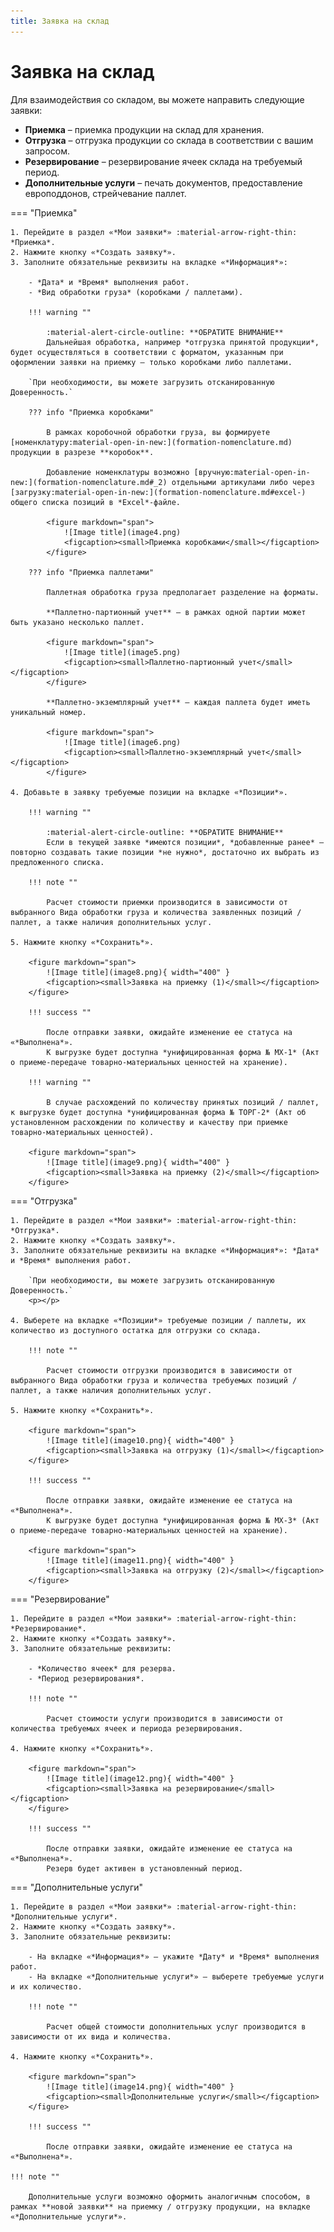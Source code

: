 ```yaml
---
title: Заявка на склад
---
```


<!-- Yandex.Metrika counter -->
<script type="text/javascript">
    (function(m,e,t,r,i,k,a){
        m[i]=m[i]||function(){(m[i].a=m[i].a||[]).push(arguments)};
        m[i].l=1*new Date();
        for (var j = 0; j < document.scripts.length; j++) {if (document.scripts[j].src === r) { return; }}
        k=e.createElement(t),a=e.getElementsByTagName[t](0),k.async=1,k.src=r,a.parentNode.insertBefore(k,a)
    })(window, document,'script','https://mc.yandex.ru/metrika/tag.js', 'ym');

    ym(103210143, 'init', {webvisor:true, clickmap:true, accurateTrackBounce:true, trackLinks:true});
</script>
<noscript><div><img src="https://mc.yandex.ru/watch/103210143" style="position:absolute; left:-9999px;" alt="" /></div></noscript>
<!-- /Yandex.Metrika counter -->

# Заявка на склад

Для взаимодействия со складом, вы можете направить следующие заявки:

- **Приемка** – приемка продукции на склад для хранения.
- **Отгрузка** – отгрузка продукции со склада в соответствии с вашим запросом.
- **Резервирование** – резервирование ячеек склада на требуемый период.
- **Дополнительные услуги** – печать документов, предоставление европоддонов, стрейчевание паллет.

=== "Приемка"

    1. Перейдите в раздел «*Мои заявки*» :material-arrow-right-thin: *Приемка*.
    2. Нажмите кнопку «*Создать заявку*».
    3. Заполните обязательные реквизиты на вкладке «*Информация*»:
    
        - *Дата* и *Время* выполнения работ.
        - *Вид обработки груза* (коробками / паллетами).
        
        !!! warning ""

            :material-alert-circle-outline: **ОБРАТИТЕ ВНИМАНИЕ**  
            Дальнейшая обработка, например *отгрузка принятой продукции*, будет осуществляться в соответствии с форматом, указанным при оформлении заявки на приемку – только коробками либо паллетами.

        `При необходимости, вы можете загрузить отсканированную Доверенность.`
        
        ??? info "Приемка коробками"
            
            В рамках коробочной обработки груза, вы формируете [номенклатуру:material-open-in-new:](formation-nomenclature.md) продукции в разрезе **коробок**.  

            Добавление номенклатуры возможно [вручную:material-open-in-new:](formation-nomenclature.md#_2) отдельными артикулами либо через [загрузку:material-open-in-new:](formation-nomenclature.md#excel-) общего списка позиций в *Excel*-файле.

            <figure markdown="span">
                ![Image title](image4.png)
                <figcaption><small>Приемка коробками</small></figcaption>
            </figure>

        ??? info "Приемка паллетами"
            
            Паллетная обработка груза предполагает разделение на форматы.

            **Паллетно-партионный учет** – в рамках одной партии может быть указано несколько паллет.

            <figure markdown="span">
                ![Image title](image5.png)
                <figcaption><small>Паллетно-партионный учет</small></figcaption>
            </figure>

            **Паллетно-экземплярный учет** – каждая паллета будет иметь уникальный номер.

            <figure markdown="span">
                ![Image title](image6.png)
                <figcaption><small>Паллетно-экземплярный учет</small></figcaption>
            </figure>
        
    4. Добавьте в заявку требуемые позиции на вкладке «*Позиции*».  
    
        !!! warning ""

            :material-alert-circle-outline: **ОБРАТИТЕ ВНИМАНИЕ**  
            Если в текущей заявке *имеются позиции*, *добавленные ранее* – повторно создавать такие позиции *не нужно*, достаточно их выбрать из предложенного списка.
        
        !!! note ""

            Расчет стоимости приемки производится в зависимости от выбранного Вида обработки груза и количества заявленных позиций / паллет, а также наличия дополнительных услуг.

    5. Нажмите кнопку «*Сохранить*».

        <figure markdown="span">
            ![Image title](image8.png){ width="400" }
            <figcaption><small>Заявка на приемку (1)</small></figcaption>
        </figure>

        !!! success ""
        
            После отправки заявки, ожидайте изменение ее статуса на «*Выполнена*».  
            К выгрузке будет доступна *унифицированная форма № МХ-1* (Акт о приеме-передаче товарно-материальных ценностей на хранение).

        !!! warning ""
        
            В случае расхождений по количеству принятых позиций / паллет, к выгрузке будет доступна *унифицированная форма № ТОРГ-2* (Акт об установленном расхождении по количеству и качеству при приемке товарно-материальных ценностей).
        
        <figure markdown="span">
            ![Image title](image9.png){ width="400" }
            <figcaption><small>Заявка на приемку (2)</small></figcaption>
        </figure>

=== "Отгрузка"

    1. Перейдите в раздел «*Мои заявки*» :material-arrow-right-thin: *Отгрузка*.
    2. Нажмите кнопку «*Создать заявку*».
    3. Заполните обязательные реквизиты на вкладке «*Информация*»: *Дата* и *Время* выполнения работ.

        `При необходимости, вы можете загрузить отсканированную Доверенность.`
        <p></p>

    4. Выберете на вкладке «*Позиции*» требуемые позиции / паллеты, их количество из доступного остатка для отгрузки со склада.

        !!! note ""

            Расчет стоимости отгрузки производится в зависимости от выбранного Вида обработки груза и количества требуемых позиций / паллет, а также наличия дополнительных услуг.

    5. Нажмите кнопку «*Сохранить*».

        <figure markdown="span">
            ![Image title](image10.png){ width="400" }
            <figcaption><small>Заявка на отгрузку (1)</small></figcaption>
        </figure>

        !!! success ""

            После отправки заявки, ожидайте изменение ее статуса на «*Выполнена*».  
            К выгрузке будет доступна *унифицированная форма № МХ-3* (Акт о приеме-передаче товарно-материальных ценностей на хранение).
        
        <figure markdown="span">
            ![Image title](image11.png){ width="400" }
            <figcaption><small>Заявка на отгрузку (2)</small></figcaption>
        </figure>

=== "Резервирование"

    1. Перейдите в раздел «*Мои заявки*» :material-arrow-right-thin: *Резервирование*.
    2. Нажмите кнопку «*Создать заявку*».
    3. Заполните обязательные реквизиты:

        - *Количество ячеек* для резерва.
        - *Период резервирования*.

        !!! note ""
        
            Расчет стоимости услуги производится в зависимости от количества требуемых ячеек и периода резервирования.

    4. Нажмите кнопку «*Сохранить*».

        <figure markdown="span">
            ![Image title](image12.png){ width="400" }
            <figcaption><small>Заявка на резервирование</small></figcaption>
        </figure>

        !!! success ""

            После отправки заявки, ожидайте изменение ее статуса на «*Выполнена*».  
            Резерв будет активен в установленный период.

=== "Дополнительные услуги"

    1. Перейдите в раздел «*Мои заявки*» :material-arrow-right-thin: *Дополнительные услуги*.
    2. Нажмите кнопку «*Создать заявку*».
    3. Заполните обязательные реквизиты:

        - На вкладке «*Информация*» – укажите *Дату* и *Время* выполнения работ.
        - На вкладке «*Дополнительные услуги*» – выберете требуемые услуги и их количество.

        !!! note ""
        
            Расчет общей стоимости дополнительных услуг производится в зависимости от их вида и количества.

    4. Нажмите кнопку «*Сохранить*».

        <figure markdown="span">
            ![Image title](image14.png){ width="400" }
            <figcaption><small>Дополнительные услуги</small></figcaption>
        </figure>

        !!! success ""

            После отправки заявки, ожидайте изменение ее статуса на «*Выполнена*».

    !!! note ""
    
        Дополнительные услуги возможно оформить аналогичным способом, в рамках **новой заявки** на приемку / отгрузку продукции, на вкладке «*Дополнительные услуги*».
